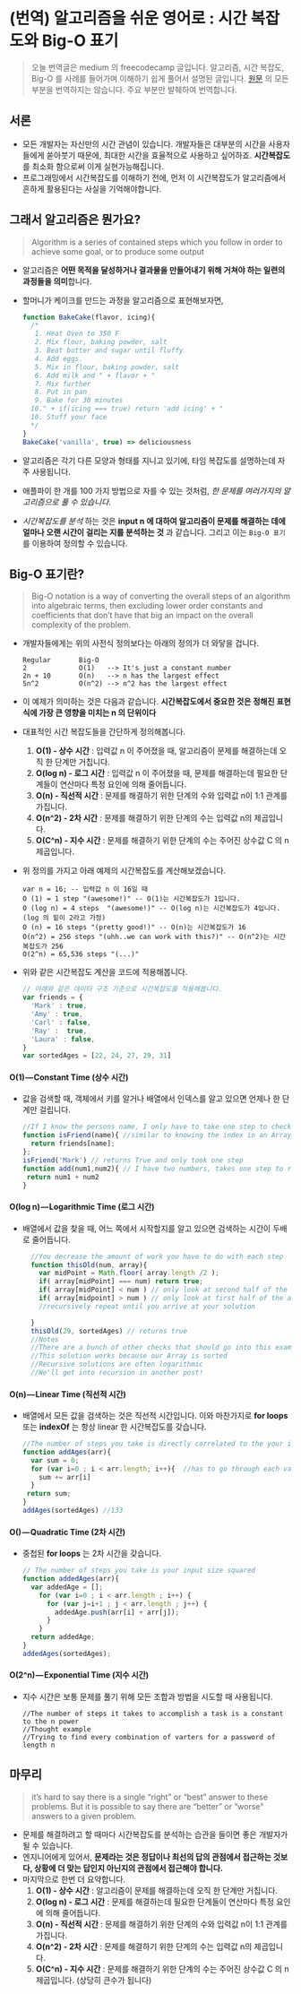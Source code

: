 # (번역) 알고리즘을 쉬운 영어로 : 시간 복잡도와 Big-O 표기
> 오늘 번역글은 medium 의 freecodecamp 글입니다.
> 알고리즘, 시간 복잡도, Big-O 를 사례를 들어가며 이해하기 쉽게 풀어서 설명된 글입니다.
> [원문](https://medium.freecodecamp.com/time-is-complex-but-priceless-f0abd015063c#.j7h5s1m2p) 의 모든 부분을 번역하지는 않습니다. 주요 부분만 발췌하여 번역합니다.

## 서론
- 모든 개발자는 자신만의 시간 관념이 있습니다. 개발자들은 대부분의 시간을 사용자들에게 쏟아붓기 때문에, 최대한 시간을 효율적으로 사용하고 싶어하죠. **시간복잡도** 를 최소화 함으로써 이게 실현가능해집니다.
- 프로그래밍에서 시간복잡도를 이해하기 전에, 먼저 이 시간복잡도가 알고리즘에서 흔하게 활용된다는 사실을 기억해야합니다.

## 그래서 알고리즘은 뭔가요?
> Algorithm is a series of contained steps which you follow in order to achieve some goal, or to produce some output

- 알고리즘은 **어떤 목적을 달성하거나 결과물을 만들어내기 위해 거쳐야 하는 일련의 과정들을 의미**합니다.
- 할머니가 케이크를 만드는 과정을 알고리즘으로 표현해보자면,

  ``` javascript
  function BakeCake(flavor, icing){
    /*
     1. Heat Oven to 350 F
     2. Mix flour, baking powder, salt
     3. Beat butter and sugar until fluffy
     4. Add eggs.
     5. Mix in flour, baking powder, salt
     6. Add milk and " + flavor + "
     7. Mix further
     8. Put in pan
     9. Bake for 30 minutes
    10." + if(icing === true) return 'add icing' + "
    10. Stuff your face
    */
  }
  BakeCake('vanilla', true) => deliciousness
  ```

- 알고리즘은 각기 다른 모양과 형태를 지니고 있기에, 타임 복잡도를 설명하는데 자주 사용됩니다.
- 애플파이 한 개를 100 가지 방법으로 자를 수 있는 것처럼, *한 문제를 여러가지의 알고리즘으로 풀 수 있습니다*.
- *시간복잡도를 분석* 하는 것은 **input n 에 대하여 알고리즘이 문제를 해결하는 데에 얼마나 오랜 시간이 걸리는 지를 분석하는 것** 과 같습니다. 그리고 이는 `Big-O 표기` 를 이용하여 정의할 수 있습니다.

## Big-O 표기란?
> Big-O notation is a way of converting the overall steps of an algorithm into algebraic terms, then excluding lower order constants and coefficients that don’t have that big an impact on the overall complexity of the problem.

- 개발자들에게는 위의 사전식 정의보다는 아래의 정의가 더 와닿을 겁니다.

  ``` text
  Regular       Big-O
  2             O(1)   --> It's just a constant number
  2n + 10       O(n)   --> n has the largest effect
  5n^2          O(n^2) --> n^2 has the largest effect
  ```

- 이 예제가 의미하는 것은 다음과 같습니다. **시간복잡도에서 중요한 것은 정해진 표현식에 가장 큰 영향을 미치는 n 의 단위이다**
- 대표적인 시간 복잡도들을 간단하게 정의해봅니다.
  1. **O(1) - 상수 시간** : 입력값 n 이 주어졌을 때, 알고리즘이 문제를 해결하는데 오직 한 단계만 거칩니다.
  2. **O(log n) - 로그 시간** : 입력값 n 이 주어졌을 때, 문제를 해결하는데 필요한 단계들이 연산마다 특정 요인에 의해 줄어듭니다.
  3. **O(n) - 직선적 시간** : 문제를 해결하기 위한 단계의 수와 입력값 n이 1:1 관계를 가집니다.
  4. **O(n^2) - 2차 시간** : 문제를 해결하기 위한 단계의 수는 입력값 n의 제곱입니다.
  5. **O(C^n) - 지수 시간** : 문제를 해결하기 위한 단계의 수는 주어진 상수값 C 의 n 제곱입니다.

- 위 정의를 가지고 아래 예제의 시간복잡도를 계산해보겠습니다.

  ``` text
  var n = 16; -- 입력값 n 이 16일 때
  O (1) = 1 step "(awesome!)" -- O(1)는 시간복잡도가 1입니다.
  O (log n) = 4 steps  "(awesome!)" -- O(log n)는 시간복잡도가 4입니다. (log 의 밑이 2라고 가정)
  O (n) = 16 steps "(pretty good!)" -- O(n)는 시간복잡도가 16
  O(n^2) = 256 steps "(uhh..we can work with this?)" -- O(n^2)는 시간복잡도가 256
  O(2^n) = 65,536 steps "(...)"
  ```

- 위와 같은 시간복잡도 계산을 코드에 적용해봅니다.

  ``` javascript
  // 아래와 같은 데이터 구조 기준으로 시간복잡도를 적용해봅니다.
  var friends = {
    'Mark' : true,
    'Amy' : true,
    'Carl' : false,
    'Ray' :  true,
    'Laura' : false,
  }
  var sortedAges = [22, 24, 27, 29, 31]
  ```

#### O(1) — Constant Time (상수 시간)
- 값을 검색할 때, 객체에서 키를 알거나 배열에서 인덱스를 알고 있으면 언제나 한 단계만 걸립니다.

  ``` javascript
  //If I know the persons name, I only have to take one step to check:
  function isFriend(name){ //similar to knowing the index in an Array
    return friends[name];
  };
  isFriend('Mark') // returns True and only took one step
  function add(num1,num2){ // I have two numbers, takes one step to return the value
   return num1 + num2
  }
  ```

#### O(log n) — Logarithmic Time (로그 시간)
- 배열에서 값을 찾을 때, 어느 쪽에서 시작할지를 알고 있으면 검색하는 시간이 두배로 줄어듭니다.

  ```javascript
    //You decrease the amount of work you have to do with each step
    function thisOld(num, array){
      var midPoint = Math.floor( array.length /2 );
      if( array[midPoint] === num) return true;
      if( array[midPoint] < num ) // only look at second half of the array
      if( array[midpoint] > num ) // only look at first half of the array
      //recursively repeat until you arrive at your solution

    }
    thisOld(29, sortedAges) // returns true
    //Notes
    //There are a bunch of other checks that should go into this example for it to be truly functional, but not necessary for this explanation.
    //This solution works because our Array is sorted
    //Recursive solutions are often logarithmic
    //We'll get into recursion in another post!
  ```

#### O(n) — Linear Time (직선적 시간)
- 배열에서 모든 값을 검색하는 것은 직선적 시간입니다. 이와 마찬가지로 **for loops** 또는 **indexOf** 는 항상 linear 한 시간복잡도를 갖습니다.

  ``` javascript
  //The number of steps you take is directly correlated to the your input size
  function addAges(arr){
    var sum = 0;
    for (var i=0 ; i < arr.length; i++){  //has to go through each value
      sum += arr[i]
    }
   return sum;
  }
  addAges(sortedAges) //133
  ```


#### O() — Quadratic Time (2차 시간)
- 중첩된 **for loops** 는 2차 시간을 갖습니다.

  ``` javascript
  // The number of steps you take is your input size squared
  function addedAges(arr){
    var addedAge = [];
      for (var i=0 ; i < arr.length ; i++) {
        for (var j=i+1 ; j < arr.length ; j++) {
          addedAge.push(arr[i] + arr[j]);
        }
      }
    return addedAge;
  }
  addedAges(sortedAges);
  ```

#### O(2^n) — Exponential Time (지수 시간)
- 지수 시간은 보통 문제를 풀기 위해 모든 조합과 방법을 시도할 때 사용됩니다.

  ``` text
  //The number of steps it takes to accomplish a task is a constant to the n power
  //Thought example
  //Trying to find every combination of varters for a password of length n
  ```

## 마무리
> it’s hard to say there is a single “right” or “best” answer to these problems. But it is possible to say there are “better” or “worse” answers to a given problem.

- 문제를 해결하려고 할 때마다 시간복잡도를 분석하는 습관을 들이면 좋은 개발자가 될 수 있습니다.
- 엔지니어에게 있어서, **문제라는 것은 정답이나 최선의 답의 관점에서 접근하는 것보다, 상황에 더 맞는 답인지 아닌지의 관점에서 접근해야 합니다.**
- 마지막으로 한번 더 요약합니다.
  1. **O(1) - 상수 시간** : 알고리즘이 문제를 해결하는데 오직 한 단계만 거칩니다.
  2. **O(log n) - 로그 시간** : 문제를 해결하는데 필요한 단계들이 연산마다 특정 요인에 의해 줄어듭니다.
  3. **O(n) - 직선적 시간** : 문제를 해결하기 위한 단계의 수와 입력값 n이 1:1 관계를 가집니다.
  4. **O(n^2) - 2차 시간** : 문제를 해결하기 위한 단계의 수는 입력값 n의 제곱입니다.
  5. **O(C^n) - 지수 시간** : 문제를 해결하기 위한 단계의 수는 주어진 상수값 C 의 n 제곱입니다. (상당히 큰수가 됩니다)
